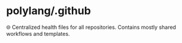 polylang/.github
===================

🌐 Centralized health files for all repositories. Contains mostly shared workflows and templates.